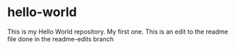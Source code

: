 # hello-world
This is my Hello World repository. My first one.
This is an edit to the readme file done in the readme-edits branch
